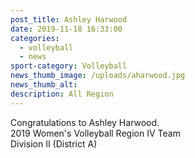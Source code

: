 ```yaml
---
post_title: Ashley Harwood
date: 2019-11-18 16:33:00
categories:
  - volleyball
  - news
sport-category: Volleyball
news_thumb_image: /uploads/aharwood.jpg
news_thumb_alt:
description: All Region
---
```


Congratulations to Ashley Harwood.<br>2019 Women's Volleyball Region IV Team<br>Division II (District A)